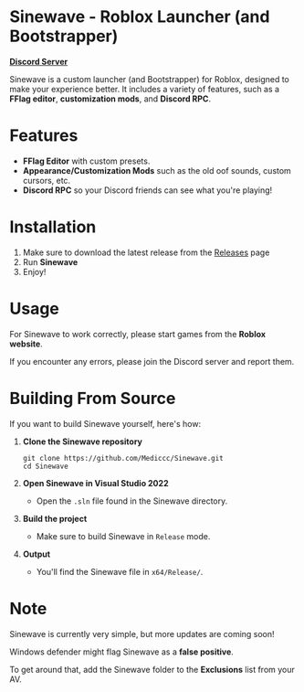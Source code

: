 # Sinewave - Roblox Launcher (and Bootstrapper)

**[Discord Server](https://discord.gg/mhTfWP3XxG)**

Sinewave is a custom launcher (and Bootstrapper) for Roblox, designed to make your experience better.
It includes a variety of features, such as a **FFlag editor**, **customization mods**, and **Discord RPC**.

# Features

* **FFlag Editor** with custom presets.
* **Appearance/Customization Mods** such as the old oof sounds, custom cursors, etc.
* **Discord RPC** so your  Discord friends can see what you're playing!

# Installation
1. Make sure to download the latest release from the [Releases](https://github.com/Mediccc/Sinewave/releases/) page
2. Run **Sinewave**
3. Enjoy!

# Usage
For Sinewave to work correctly, please start games from the **Roblox website**.

If you encounter any errors, please join the Discord server and report them.
# Building From Source
If you want to build Sinewave yourself, here's how:
1. **Clone the Sinewave repository**

 
   ```
   git clone https://github.com/Mediccc/Sinewave.git
   cd Sinewave
   ```
2. **Open Sinewave in Visual Studio 2022**

   * Open the `.sln` file found in the Sinewave directory.
   
3. **Build the project**

   * Make sure to build Sinewave in `Release` mode.

4. **Output**
   * You'll find the Sinewave file in `x64/Release/`.

# Note
Sinewave is currently very simple, but more updates are coming soon!

Windows defender might flag Sinewave as a **false positive**. 

To get around that, add the Sinewave folder to the **Exclusions** list from your AV.
